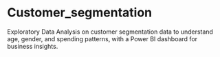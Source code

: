 # Customer_segmentation
Exploratory Data Analysis on customer segmentation data to understand age, gender, and spending patterns, with a Power BI dashboard for business insights.
